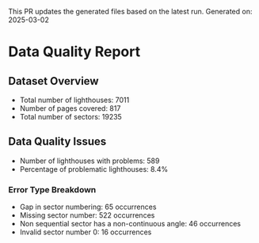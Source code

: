 This PR updates the generated files based on the latest run.
Generated on: 2025-03-02

# Data Quality Report

## Dataset Overview
- Total number of lighthouses: 7011
- Number of pages covered: 817
- Total number of sectors: 19235

## Data Quality Issues
- Number of lighthouses with problems: 589
- Percentage of problematic lighthouses: 8.4%

### Error Type Breakdown
- Gap in sector numbering: 65 occurrences
- Missing sector number: 522 occurrences
- Non sequential sector has a non-continuous angle: 46 occurrences
- Invalid sector number 0: 16 occurrences

